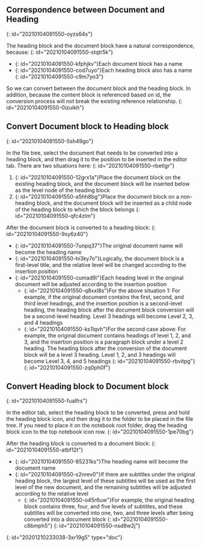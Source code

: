 ## Correspondence between Document and Heading
{: id="20210104091550-oyzs64s"}

The heading block and the document block have a natural correspondence, because:
{: id="20210104091550-stqtr5k"}

* {: id="20210104091550-kfphjkv"}Each document block has a name
* {: id="20210104091550-cod7uyo"}Each heading block also has a name
{: id="20210104091550-c9m7yo3"}

So we can convert between the document block and the heading block. In addition, because the content block is referenced based on id, the conversion process will not break the existing reference relationship.
{: id="20210104091550-0izuikh"}

## Convert Document block to Heading block
{: id="20210104091550-5sh49go"}

In the file tree, select the document that needs to be converted into a heading block, and then drag it to the position to be inserted in the editor tab. There are two situations here:
{: id="20210104091550-rbetlgr"}

1. {: id="20210104091550-12grx1a"}Place the document block on the existing heading block, and the document block will be inserted below as the level node of the heading block
2. {: id="20210104091550-a5hh8bg"}Place the document block on a non-heading block, and the document block will be inserted as a child node of the heading block to which the block belongs
{: id="20210104091550-qfc4zlm"}

After the document block is converted to a heading block:
{: id="20210104091550-9sy6z40"}

* {: id="20210104091550-7unpq37"}The original document name will become the heading name
* {: id="20210104091550-hi3ky7o"}Logically, the document block is a first-level title, and the relative level will be changed according to the insertion position
* {: id="20210104091550-cumad9i"}Each heading level in the original document will be adjusted according to the insertion position
  * {: id="20210104091550-q8xxl8s"}For the above situation 1: For example, if the original document contains the first, second, and third level headings, and the insertion position is a second-level heading, the heading block after the document block conversion will be a second-level heading. Level 3 headings will become Level 2, 3, and 4 headings
  * {: id="20210104091550-ks1lqvh"}For the second case above: For example, the original document contains headings of level 1, 2, and 3, and the insertion position is a paragraph block under a level 2 heading. The heading block after the conversion of the document block will be a level 3 heading. Level 1, 2, and 3 headings will become Level 3, 4, and 5 headings
  {: id="20210104091550-rbvitpg"}
{: id="20210104091550-zq0ph0f"}

## Convert Heading block to Document block
{: id="20210104091550-fualfrs"}

In the editor tab, select the heading block to be converted, press and hold the heading block icon, and then drag it to the folder to be placed in the file tree. If you need to place it on the notebook root folder, drag the heading block icon to the top notebook icon row.
{: id="20210104091550-1pe70bg"}

After the heading block is converted to a document block:
{: id="20210104091550-atbf12t"}

* {: id="20210104091550-85231ks"}The heading name will become the document name
* {: id="20210104091550-s2nrev0"}If there are subtitles under the original heading block, the largest level of these subtitles will be used as the first level of the new document, and the remaining subtitles will be adjusted according to the relative level
  * {: id="20210104091550-o45r6uw"}For example, the original heading block contains three, four, and five levels of subtitles, and these subtitles will be converted into one, two, and three levels after being converted into a document block
  {: id="20210104091550-c8bmph5"}
{: id="20210104091550-nsd8w2j"}


{: id="20201210233038-3xr19g5" type="doc"}
